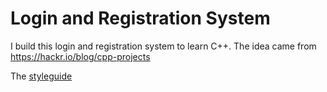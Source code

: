 # Login and Registration System

I build this login and registration system to learn C++.
The idea came from https://hackr.io/blog/cpp-projects

The [styleguide](https://google.github.io/styleguide/cppguide.html)